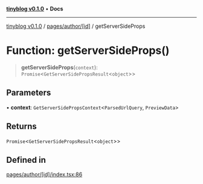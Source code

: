 [**tinyblog v0.1.0**](../../../../README.md) • **Docs**

***

[tinyblog v0.1.0](../../../../modules.md) / [pages/author/\[id\]](../README.md) / getServerSideProps

# Function: getServerSideProps()

> **getServerSideProps**(`context`): `Promise`\<`GetServerSidePropsResult`\<`object`\>\>

## Parameters

• **context**: `GetServerSidePropsContext`\<`ParsedUrlQuery`, `PreviewData`\>

## Returns

`Promise`\<`GetServerSidePropsResult`\<`object`\>\>

## Defined in

[pages/author/\[id\]/index.tsx:86](https://github.com/soumyaRauth/tinyblog/blob/08b705b334f790cb2abe6139659ab77dc5d8c110/pages/author/[id]/index.tsx#L86)
